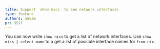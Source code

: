 ```yaml
---
title: Support `show nics` to see network interfaces
type: feature
authors: mavam
pr: 3517
---
```


You can now write `show nics` to get a list of network interfaces. Use `show
nics | select name` to a get a list of possible interface names for `from nic`.
